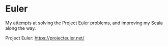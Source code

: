 # Euler
My attempts at solving the Project Euler problems, and improving my Scala along the way.

Project Euler: https://projecteuler.net/

